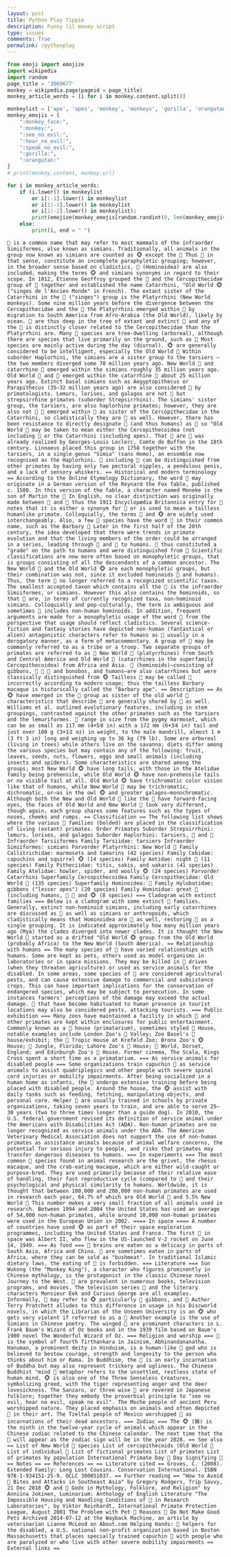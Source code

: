 ```yaml
---
layout: post
title: Python Play Yippie
description: Funny lil money script
type: issues
comments: True
permalink: /pythonplay
---
```


```python
from emoji import emojize
import wikipedia
import random
page_title = '3069677'
monkey = wikipedia.page(pageid = page_title)
monkey_article_words = [i for i in monkey.content.split()]

monkeylist = ['ape', 'apes', 'monkey', 'monkeys', 'gorilla', 'orangutan', 'chimpanzee', 'baboon', 'gorillas', 'orangutans', 'chimpanzees', 'chimps', 'chimp', 'baboons']
monkey_emojis = [
    ":monkey_face:",
    ":monkey:",
    ":see_no_evil:",
    ":hear_no_evil:",
    ":speak_no_evil:",
    ":gorilla:",
    ":orangutan:"
]
# print(monkey.content, monkey.url)

for i in monkey_article_words:
    if (i.lower() in monkeylist 
        or i[:-1].lower() in monkeylist 
        or i[1:-1].lower() in monkeylist 
        or i[1:-2].lower() in monkeylist):
        print(emojize(monkey_emojis[random.randint(0, len(monkey_emojis)-1)], language='alias'), end = " ")
    else:
        print(i, end = " ")
```

    🐒 is a common name that may refer to most mammals of the infraorder Simiiformes, also known as simians. Traditionally, all animals in the group now known as simians are counted as 🐵 except the 🦧 Thus 🙉 in that sense, constitute an incomplete paraphyletic grouping; however, in the broader sense based on cladistics, 🐒 (Hominoidea) are also included, making the terms 🐵 and simians synonyms in regard to their scope. In 1812, Étienne Geoffroy grouped the 🙉 and the Cercopithecidae group of 🦧 together and established the name Catarrhini, "Old World 🐵 ("singes de l'Ancien Monde" in French). The extant sister of the Catarrhini in the 🙈 ("singes") group is the Platyrrhini (New World monkeys). Some nine million years before the divergence between the Cercopithecidae and the 🦧 the Platyrrhini emerged within 🐒 by migration to South America from Afro-Arabia (the Old World), likely by ocean. 🦧 are thus deep in the tree of extant and extinct 🐒 and any of the 🐒 is distinctly closer related to the Cercopithecidae than the Platyrrhini are. Many 🦧 species are tree-dwelling (arboreal), although there are species that live primarily on the ground, such as 🙈 Most species are mainly active during the day (diurnal). 🐵 are generally considered to be intelligent, especially the Old World 🙊 Within suborder Haplorhini, the simians are a sister group to the tarsiers – the two members diverged some 70 million years ago. New World 🙊 and catarrhine 🦧 emerged within the simians roughly 35 million years ago. Old World 🙈 and 🦧 emerged within the catarrhine 🐒 about 25 million years ago. Extinct basal simians such as Aegyptopithecus or Parapithecus (35–32 million years ago) are also considered 🦍 by primatologists. Lemurs, lorises, and galagos are not 🐒 but strepsirrhine primates (suborder Strepsirrhini). The simians' sister group, the tarsiers, are also haplorhine primates; however, they are also not 🐒 🦍 emerged within 🙈 as sister of the Cercopithecidae in the Catarrhini, so cladistically they are 🦧 as well. However, there has been resistance to directly designate 🙉 (and thus humans) as 🙉 so "Old World 🙊 may be taken to mean either the Cercopithecoidea (not including 🐒 or the Catarrhini (including apes). That 🙉 are 🙈 was already realized by Georges-Louis Leclerc, Comte de Buffon in the 18th century. Linnaeus placed this group in 1758 together with the tarsiers, in a single genus "Simia" (sans Homo), an ensemble now recognised as the Haplorhini. 🦍 including 🐒 can be distinguished from other primates by having only two pectoral nipples, a pendulous penis, and a lack of sensory whiskers. == Historical and modern terminology == According to the Online Etymology Dictionary, the word 🦍 may originate in a German version of the Reynard the Fox fable, published c. 1580. In this version of the fable, a character named Moneke is the son of Martin the 🙈 In English, no clear distinction was originally made between 🐒 and 🙈 thus the 1911 Encyclopædia Britannica entry for 🐒 notes that it is either a synonym for 🦍 or is used to mean a tailless humanlike primate. Colloquially, the terms 🦧 and 🐵 are widely used interchangeably. Also, a few 🦍 species have the word 🙉 in their common name, such as the Barbary 🦧 Later in the first half of the 20th century, the idea developed that there were trends in primate evolution and that the living members of the order could be arranged in a series, leading through 🙉 and 🙊 to humans. 🙉 thus constituted a "grade" on the path to humans and were distinguished from 🙈 Scientific classifications are now more often based on monophyletic groups, that is groups consisting of all the descendants of a common ancestor. The New World 🙈 and the Old World 🐵 are each monophyletic groups, but their combination was not, since it excluded hominoids 🐒 and humans). Thus, the term 🦧 no longer referred to a recognized scientific taxon. The smallest accepted taxon which contains all the 🙈 is the infraorder Simiiformes, or simians. However this also contains the hominoids, so that 🙊 are, in terms of currently recognized taxa, non-hominoid simians. Colloquially and pop-culturally, the term is ambiguous and sometimes 🦍 includes non-human hominoids. In addition, frequent arguments are made for a monophyletic usage of the word 🦧 from the perspective that usage should reflect cladistics. Several science-fiction and fantasy stories have depicted non-human (fantastical or alien) antagonistic characters refer to humans as 🐒 usually in a derogatory manner, as a form of metacommentary. A group of 🙉 may be commonly referred to as a tribe or a troop. Two separate groups of primates are referred to as 🐒 New World 🦧 (platyrrhines) from South and Central America and Old World 🦍 (catarrhines in the superfamily Cercopithecoidea) from Africa and Asia. 🦧 (hominoids)—consisting of gibbons, 🙉 🙊 🙊 and bonobos, and humans—are also catarrhines but were classically distinguished from 🐵 Tailless 🦧 may be called 🦧 incorrectly according to modern usage; thus the tailless Barbary macaque is historically called the "Barbary ape". == Description == As 🐵 have emerged in the 🙊 group as sister of the old world 🦧 characteristics that describe 🐒 are generally shared by 🐒 as well. Williams et al. outlined evolutionary features, including in stem groupings, contrasted against the other primates such as the tarsiers and the lemuriformes. 🙈 range in size from the pygmy marmoset, which can be as small as 117 mm (4+5⁄8 in) with a 172 mm (6+3⁄4 in) tail and just over 100 g (3+1⁄2 oz) in weight, to the male mandrill, almost 1 m (3 ft 3 in) long and weighing up to 36 kg (79 lb). Some are arboreal (living in trees) while others live on the savanna; diets differ among the various species but may contain any of the following: fruit, leaves, seeds, nuts, flowers, eggs and small animals (including insects and spiders). Some characteristics are shared among the groups; most New World 🐵 have long tails, with those in the Atelidae family being prehensile, while Old World 🐵 have non-prehensile tails or no visible tail at all. Old World 🐵 have trichromatic color vision like that of humans, while New World 🐒 may be trichromatic, dichromatic, or—as in the owl 🐵 and greater galagos—monochromatic. Although both the New and Old World 🙈 like the 🐒 have forward-facing eyes, the faces of Old World and New World 🦧 look very different, though again, each group shares some features such as the types of noses, cheeks and rumps. == Classification == The following list shows where the various 🦍 families (bolded) are placed in the classification of living (extant) primates. Order Primates Suborder Strepsirrhini: lemurs, lorises, and galagos Suborder Haplorhini: tarsiers, 🙈 and 🐒 Infraorder Tarsiiformes Family Tarsiidae: tarsiers Infraorder Simiiformes: simians Parvorder Platyrrhini: New World 🦧 Family Callitrichidae: marmosets and tamarins (42 species) Family Cebidae: capuchins and squirrel 🐵 (14 species) Family Aotidae: night 🙈 (11 species) Family Pitheciidae: titis, sakis, and uakaris (41 species) Family Atelidae: howler, spider, and woolly 🐵 (24 species) Parvorder Catarrhini Superfamily Cercopithecoidea Family Cercopithecidae: Old World 🦍 (135 species) Superfamily Hominoidea: 🦍 Family Hylobatidae: gibbons ("lesser apes") (20 species) Family Hominidae: great 🦧 (including humans, 🙊 🐒 and 🐵 (8 species) === Cladogram with extinct families === Below is a cladogram with some extinct 🙉 families. Generally, extinct non-hominoid simians, including early catarrhines are discussed as 🦧 as well as simians or anthropoids, which cladistically means that Hominoidea are 🐒 as well, restoring 🐒 as a single grouping. It is indicated approximately how many million years ago (Mya) the clades diverged into newer clades. It is thought the New World 🙊 started as a drifted "Old World 🐵 group from the Old World (probably Africa) to the New World (South America). == Relationship with humans == The many species of 🙊 have varied relationships with humans. Some are kept as pets, others used as model organisms in laboratories or in space missions. They may be killed in 🦧 drives (when they threaten agriculture) or used as service animals for the disabled. In some areas, some species of 🦍 are considered agricultural pests, and can cause extensive damage to commercial and subsistence crops. This can have important implications for the conservation of endangered species, which may be subject to persecution. In some instances farmers' perceptions of the damage may exceed the actual damage. 🙊 that have become habituated to human presence in tourist locations may also be considered pests, attacking tourists. === Public exhibition === Many zoos have maintained a facility in which 🦍 and other primates are kept within enclosures for public entertainment. Commonly known as a 🦧 house (primatarium), sometimes styled 🦧 House, notable examples include London Zoo's 🦧 Valley; Zoo Basel's 🙊 house/exhibit; the 🦍 Tropic House at Krefeld Zoo; Bronx Zoo's 🐵 House; 🦍 Jungle, Florida; Lahore Zoo's 🙈 House; 🦍 World, Dorset, England; and Edinburgh Zoo's 🙊 House. Former cinema, The Scala, Kings Cross spent a short time as a primatarium. === As service animals for disabled people === Some organizations train capuchin 🙊 as service animals to assist quadriplegics and other people with severe spinal cord injuries or mobility impairments. After being socialized in a human home as infants, the 🦍 undergo extensive training before being placed with disabled people. Around the house, the 🐵 assist with daily tasks such as feeding, fetching, manipulating objects, and personal care. Helper 🙊 are usually trained in schools by private organizations, taking seven years to train, and are able to serve 25–30 years (two to three times longer than a guide dog). In 2010, the U.S. federal government revised its definition of service animal under the Americans with Disabilities Act (ADA). Non-human primates are no longer recognized as service animals under the ADA. The American Veterinary Medical Association does not support the use of non-human primates as assistance animals because of animal welfare concerns, the potential for serious injury to people, and risks that primates may transfer dangerous diseases to humans. === In experiments === The most common 🦧 species found in animal research are the grivet, the rhesus macaque, and the crab-eating macaque, which are either wild-caught or purpose-bred. They are used primarily because of their relative ease of handling, their fast reproductive cycle (compared to 🙉 and their psychological and physical similarity to humans. Worldwide, it is thought that between 100,000 and 200,000 non-human primates are used in research each year, 64.7% of which are Old World 🙈 and 5.5% New World 🙈 This number makes a very small fraction of all animals used in research. Between 1994 and 2004 the United States has used an average of 54,000 non-human primates, while around 10,000 non-human primates were used in the European Union in 2002. ==== In space ==== A number of countries have used 🐵 as part of their space exploration programmes, including the United States and France. The first 🦍 in space was Albert II, who flew in the US-launched V-2 rocket on June 14, 1949. === As food === 🙉 brains are eaten as a delicacy in parts of South Asia, Africa and China. 🙈 are sometimes eaten in parts of Africa, where they can be sold as "bushmeat". In traditional Islamic dietary laws, the eating of 🐒 is forbidden. === Literature === Sun Wukong (the "Monkey King"), a character who figures prominently in Chinese mythology, is the protagonist in the classic Chinese novel Journey to the West. 🙊 are prevalent in numerous books, television programs, and movies. The television series 🐒 and the literary characters Monsieur Eek and Curious George are all examples. Informally, 🙉 may refer to 🐵 particularly 🙈 gibbons, and 🦧 Author Terry Pratchett alludes to this difference in usage in his Discworld novels, in which the Librarian of the Unseen University is an 🐵 who gets very violent if referred to as a 🙊 Another example is the use of Simians in Chinese poetry. The winged 🙊 are prominent characters in L. Frank Baum's Wizard of Oz books and in the 1939 film based on Baum's 1900 novel The Wonderful Wizard of Oz. === Religion and worship === 🙈 is the symbol of fourth Tirthankara in Jainism, Abhinandananatha. Hanuman, a prominent deity in Hinduism, is a human-like 🙉 god who is believed to bestow courage, strength and longevity to the person who thinks about him or Rama. In Buddhism, the 🙊 is an early incarnation of Buddha but may also represent trickery and ugliness. The Chinese Buddhist "mind 🙊 metaphor refers to the unsettled, restless state of human mind. 🐵 is also one of the Three Senseless Creatures, symbolizing greed, with the tiger representing anger and the deer lovesickness. The Sanzaru, or three wise 🦧 are revered in Japanese folklore; together they embody the proverbial principle to "see no evil, hear no evil, speak no evil". The Moche people of ancient Peru worshipped nature. They placed emphasis on animals and often depicted 🦍 in their art. The Tzeltal people of Mexico worshipped 🦧 as incarnations of their dead ancestors. === Zodiac === The 🐵 (猴) is the ninth in the twelve-year cycle of animals which appear in the Chinese zodiac related to the Chinese calendar. The next time that the 🙉 will appear as the zodiac sign will be in the year 2028. == See also == List of New World 🙉 species List of cercopithecoids (Old World 🐒 List of individual 🙈 List of fictional primates List of primates List of primates by population International Primate Day 🙉 Day Signifying 🙈 == Notes == == References == == Literature cited == Groves, C. (2008). Extended Family: Long Lost Cousins. Conservation International. ISBN 978-1-934151-25-9. OCLC 300051037. == Further reading == "How to Avoid 🦍 Bites and Attacks in Southeast Asia" by Gregory Rodgers, Trip Savvy, 21 Dec 2018 🐵 and 🙈 Gods in Mythology, Folklore, and Religion" by Anniina Jokinen, Luminarium: Anthology of English Literature "The Impossible Housing and Handling Conditions of 🙈 in Research Laboratories", by Viktor Reinhardt, International Primate Protection League, August 2001 The Problem with Pet 🙈 Reasons 🙊 Do Not Make Good Pets Archived 2014-07-12 at the Wayback Machine, an article by veterinarian Lianne McLeod on About.com Helping Hands: 🦧 helpers for the disabled, a U.S. national non-profit organization based in Boston Massachusetts that places specially trained capuchin 🐒 with people who are paralyzed or who live with other severe mobility impairments == External links == 

